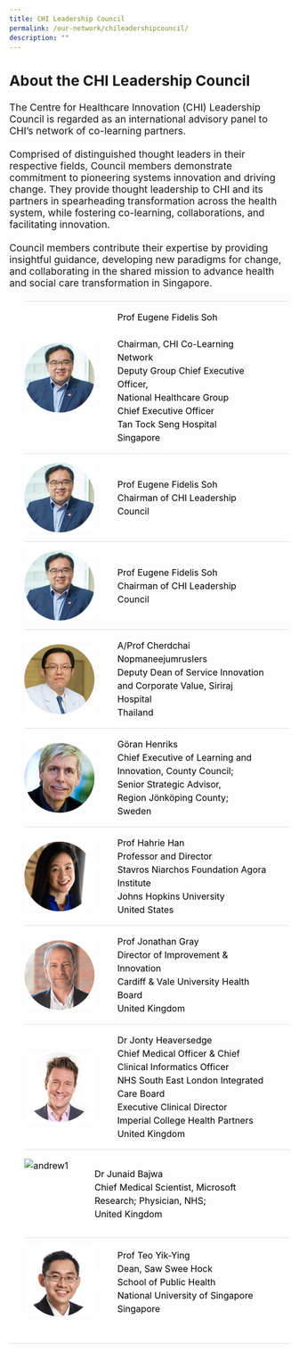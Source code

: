 ```yaml
---
title: CHI Leadership Council
permalink: /our-network/chileadershipcouncil/
description: ""
---
```

<div style="font-size:1.25em">
	<h2>About the CHI Leadership Council</h2>
	<div>
The Centre for Healthcare Innovation (CHI) Leadership Council is regarded as an international advisory panel to CHI’s network of co-learning partners.<br><br>
Comprised of distinguished thought leaders in their respective fields, Council members demonstrate commitment to pioneering systems innovation and driving change. They provide thought leadership to CHI and its partners in spearheading transformation across the health system, while fostering co-learning, collaborations, and facilitating innovation.<br><br>
Council members contribute their expertise by providing insightful guidance, developing new paradigms for change, and collaborating in the shared mission to advance health and social care transformation in Singapore.
</div></div>

<style>
    ul.jekyllcodex_accordion {
      position: center;
      margin: 1.4rem 0 !important;
      border-bottom: 1px solid #DBDFE4;
      padding-bottom: 0;
      font-size: 16px;
    	line-height: 1.5;
    }

    ul.jekyllcodex_accordion li {
      border-top: 1px solid #DBDFE4;
      list-style: none;
      margin: 0 auto 0 0 !important;
    }

    ul.jekyllcodex_accordion li input {
      display: none;
    }

    ul.jekyllcodex_accordion li label {
      display: flex;
	    justify-content: space-around;
	    align-items: center;
      cursor: pointer;
      padding: 16px 0;
      margin: 0;
      color: #000000;
      margin-right: 41px;
      font-size: 16px;
    	line-height: 1.5;
    }
	
    ul.jekyllcodex_accordion li label img {
      display: flex;
	    justify-content: space-around;
	    align-items: center;
      cursor: pointer;
      margin: 0;
      color: #000000;
      margin-right: 41px;
      font-size: 16px;
    }

    ul.jekyllcodex_accordion li div {
      padding: 0;
      height: 0;
      overflow: hidden;
      transition: height 0.8s ease-in-out;
    }

    ul.jekyllcodex_accordion li input:checked+label {
      font-weight: 600;
      margin-right: 41px;
    }

    ul.jekyllcodex_accordion li input:checked+label+div {
      display: block;
      height: auto;
      padding: 0;
     overflow: visible;
	   margin: none;
	
    }

    ul.jekyllcodex_accordion li input:checked+label+div p {
      margin-bottom: 24px;
      margin-right: 41px;
    }

    ul.jekyllcodex_accordion li input:checked+label+div p:where(ul.jekyllcodex_accordion li input:checked+label+div p a) {
      margin: 32px 0;
    }

    ul.jekyllcodex_accordion li label::before {
      content: url("https://d33wubrfki0l68.cloudfront.net/2726d99e678e7823e23532634fdd6e83dfe96a99/c39dd/images/chevron-down.svg");
      color: #A6192E;
      font-weight: 400;
      font-size: 16px;
      padding: 0;
      position: absolute;
      right: 0.5rem;
    }

    ul.jekyllcodex_accordion li input:checked+label::before {
      content: url("https://d33wubrfki0l68.cloudfront.net/7468164d2fc2ad4fdea648e6cf2de622c2f70892/1819b/images/chevron-up.svg");
      transform: rotateZ(180deg);
      color: #A6192E;
    }

    ul.jekyllcodex_accordion li ul li {
      list-style-type: disc;
      border-top: 0;
    }

    ul.jekyllcodex_accordion li ol li {
      list-style-type: decimal;
      border-top: 0;
    }

    ul.jekyllcodex_accordion li:hover label {
      color: #A6192E;
    }

    img {
      float: left;
      margin-right: 15px;
	
    }

    p {
      overflow: auto;
      max-height: 300px;
	    font-size: 16px;
    }
  </style>


  <ul class="jekyllcodex_accordion">
	    <li>
      <input id="accordion-b0" type="checkbox">
      <label for="accordion-b0">
        <img alt="andrew1" style="width:126px;height:125px;float: left;" src="/images/Chairman.png">
				Prof Eugene Fidelis Soh<br><br>Chairman, CHI Co-Learning Network<br>Deputy Group Chief Executive Officer,<br>National Healthcare Group<br>Chief Executive Officer<br>Tan Tock Seng Hospital<br>Singapore <br>
      </label>
      <div>
        <style>
          img {
            float: left;
            vertical-align: middle;
          }
          p {
            overflow: auto;
            max-height: 300px;
            font-size: 1em;
          }
        </style> <p>Eugene serves in various leadership roles in public healthcare. He contributes to the development of population health systems, integrated care, hospital management and healthcare innovation. <br><br>

With the National Healthcare Group, Eugene joins up care with partners to serve 1.5 million local residents in Central and North Singapore. At Tan Tock Seng Hospital, he leads the development of future tertiary care models, digitalisation and workforce transformation towards a Hospital Without Walls. <br><br>

To change healthcare, Eugene inspired the set up of the Centre for Healthcare Innovation by bringing together innovation partners from across the health system, across industries and across borders to co-learn and co-create value. 
        </p>
      </div>
    </li>
	    <li>
      <input id="accordion-b02" type="checkbox">
      <label for="accordion-b02">
        <img alt="andrew1" style="width:126px;height:125px;float: left;" src="/images/Chairman.png">
				Prof Eugene Fidelis Soh<br>Chairman of CHI Leadership Council
      </label>
      <div>
        <style>
          img {
            float: left;
            vertical-align: middle;
          }
          p {
            overflow: auto;
            max-height: 300px;
            font-size: 1em;
          }
        </style> 
				<b>Chairman, CHI Co-Learning Network<br>Deputy Group Chief Executive Officer,<br>National Healthcare Group<br>Chief Executive Officer<br>Tan Tock Seng Hospital<br>Singapore <br></b>
<p>Eugene serves in various leadership roles in public healthcare. He contributes to the development of population health systems, integrated care, hospital management and healthcare innovation. <br><br>

With the National Healthcare Group, Eugene joins up care with partners to serve 1.5 million local residents in Central and North Singapore. At Tan Tock Seng Hospital, he leads the development of future tertiary care models, digitalisation and workforce transformation towards a Hospital Without Walls. <br><br>

To change healthcare, Eugene inspired the set up of the Centre for Healthcare Innovation by bringing together innovation partners from across the health system, across industries and across borders to co-learn and co-create value. 
        </p>
      </div>
    </li>
	    <li>
      <input id="accordion-b01" type="checkbox">
      <label for="accordion-b01">
        <img alt="andrew1" style="width:126px;height:125px;float: left;" src="/images/Chairman.png">
				Prof Eugene Fidelis Soh<br>Chairman of CHI Leadership Council
      </label>
      <div>
        <style>
          img {
            float: left;
            vertical-align: middle;
          }
          p {
            overflow: auto;
            max-height: 300px;
            font-size: 1em;
          }
        </style> <p style="float:left;"><b>Chairman, CHI Co-Learning Network<br>Deputy Group Chief Executive Officer,<br>National Healthcare Group<br>Chief Executive Officer<br>Tan Tock Seng Hospital<br>Singapore <br></b>
</p><p>
Eugene serves in various leadership roles in public healthcare. He contributes to the development of population health systems, integrated care, hospital management and healthcare innovation.
With the National Healthcare Group, Eugene joins up care with partners to serve 1.5 million local residents in Central and North Singapore. At Tan Tock Seng Hospital, he leads the development of future tertiary care models, digitalisation and workforce transformation towards a Hospital Without Walls. <br><br>
To change healthcare, Eugene inspired the set up of the Centre for Healthcare Innovation by bringing together innovation partners from across the health system, across industries and across borders to co-learn and co-create value. 
        </p>
      </div>
    </li>
    <li>
      <input id="accordion-b1" type="checkbox">
      <label for="accordion-b1">
        <img alt="andrew1" style="width:126px;height:125px;float: left;" src="/images/Leaders/prof%20cherdchai-01.png">
A/Prof Cherdchai Nopmaneejumruslers <br>Deputy Dean of Service Innovation and Corporate Value, Siriraj Hospital <br>Thailand
      </label>
      <div>
        <style>
          img {
            float: left;
            vertical-align: middle;
          }
          p {
            overflow: auto;
            max-height: 300px;
            font-size: 1em;
          }
        </style>
<p>
A/Prof Cherdchai is a respiratory physician by training, and has more than 20 years of experience in Quality improvement, and was instrumental in the setup of R2R unit and methodology.<br><br>

Siriraj Hospital is the first and largest university hospital in Thailand, with almost 2,000 beds and 15,000 employees. It is also the first 5G Smart hospital in the region, with a strong partnership with Huawei Technologies and the National Broadcasting &amp; Telecommunications Commission.
        </p>
      </div>
    </li>
		    <li>
      <input id="accordion-b2" type="checkbox">
      <label for="accordion-b2">
        <img alt="andrew1" style="width:126px;height:125px;float: left;" src="/images/Leaders/go╠êran%20henriks_01%20copy.png">
        Göran Henriks<br>Chief Executive of Learning and Innovation, County Council;<br>Senior Strategic Advisor, <br>Region Jönköping County;
<br>Sweden
      </label>
      <div>
        <style>
          img {
            float: left;
            vertical-align: middle;
          }
          p {
            overflow: auto;
            max-height: 300px;
            font-size: 1em;
          }
        </style>
        <p>
Goran has more than 30 years of experience in management in the Swedish healthcare system. He was the Chief Executive of Qulturum, a centre for quality, leadership, and management development in Jönköping County for 27 years and recently assumed the position as Senior Strategic Advisor for Region Jönköping.<br><br>

Goran has also been Jönköping's project director for the Pursuing Perfection initiative over the last four years.<br><br>

Goran is a Senior Fellow at the Institute for Healthcare Improvement (IHI), and is also part of the Strategic Committee ta the International Forum on Quality and Safety in Healthcare organized by the British Medical Journal and IHI.
        </p>
      </div>
    </li>
	    <li>
      <input id="accordion-b3" type="checkbox">
      <label for="accordion-b3">
        <img alt="andrew1" style="width:126px;height:125px" src="/images/Leaders/prof%20hahrie%20han-01-min.png">
        Prof Hahrie Han <br>Professor and Director <br>Stavros Niarchos Foundation Agora Institute <br>Johns Hopkins University<br>United States 
      </label>
      <div>
        <style>
          img {
            float: left;
            vertical-align: middle;
          }
          p {
            overflow: auto;
            max-height: 300px;
            font-size: 1em;
          }
        </style>
        <p>
Hahrie is a scholar and award-winning author who specializes in the study of organising, social movements, and democracy. She was named the 2022 Social Innovation Thought Leader of the Year by the World Economic Forum's Schwab Foundation and is an elected member of the American Academy of Arts and Sciences. <br><br>

Through her research, she has partnered with a wide range of civic and political organizations and movements around the world, including those in the United States, Europe, Australia, New Zealand, the United Kingdom, and elsewhere. She served on the Obama-Biden Transition Team in 2008-09 and has worked with multiple campaigns.
        </p>
      </div>
    </li>
	    <li>
      <input id="accordion-b4" type="checkbox">
      <label for="accordion-b4">
        <img alt="andrew1" style="width:126px;height:125px;" src="/images/Leaders/prof%20jonathon%20gray-01.png">
        Prof Jonathan Gray <br>Director of Improvement &amp; Innovation <br>Cardiff &amp; Vale University Health Board<br>United Kingdom
      </label>
      <div>
        <style>
          img {
            float: left;
            vertical-align: middle;
          }
          p {
            overflow: auto;
            max-height: 300px;
            font-size: 1em;
          }
        </style>
        <p>
Jonathon is a passionate leader of large scale change, and brings over twenty years of experience as a clinician, academic, executive team member, and as a director of local, national and international improvement and innovation.<br><br>

Notably in 2020 during the Covid-19 pandemic, he led the design, build and operation of Cardiff’s surge hospital. Built in a sports stadium in 4 weeks, the Dragons Heart Hospital was the largest hospital in Wales, and the second largest in the United Kingdom. <br><br>

Jonathon is also a CHI Consultant, supporting keys initiatives such as the CHI Fellowship, CHI Faculty, and the setup of the Health &amp; Social Change Academy. 
        </p>
      </div>
    </li>
	    <li>
      <input id="accordion-b5" type="checkbox">
      <label for="accordion-b5">
        <img alt="andrew1" style="width:126px;height:125px" src="/images/Leaders/jonty_heaversedge-01.png">
       Dr Jonty Heaversedge<br>Chief Medical Officer &amp; 
Chief Clinical Informatics Officer<br>NHS South East London Integrated Care Board<br>Executive Clinical Director<br>Imperial College Health Partners<br>United Kingdom
      </label>
      <div>
        <style>
          img {
            float: left;
            vertical-align: middle;
          }
          p {
            overflow: auto;
            max-height: 300px;
            font-size: 1em;
          }
				</style>
        <p>
Jonty is a practicing GP, author and broadcaster whose ongoing work on the frontline of primary care allows him to retain perspective on both the challenges facing healthcare providers and the needs of patients. <br><br>
 
Jonty has worked as a system leader in London for nearly fifteen years, with experience and passion for digital innovation and data driven population health improvement.
        </p>
      </div>
    </li>
	    <li>
      <input id="accordion-b6" type="checkbox">
      <label for="accordion-b6">
        <img alt="andrew1" style="width:126px;height:125px" src="/images/Leaders/dr%20junaid%20bajwa-01.png">
        Dr Junaid Bajwa<br>Chief Medical Scientist, Microsoft Research;
Physician, NHS;<br>United Kingdom 
      </label>
      <div>
        <style>
          img {
            float: left;
            vertical-align: middle;
          }
          p {
            overflow: auto;
            max-height: 300px;
            font-size: 1em;
          }
        </style>
        <p>
Junaid is the Chief Medical Scientist at Microsoft Research and a practising physician in the the UK’s National Health Service. <br><br>

Junaid has worked across primary care, secondary care, and public health settings in addition to acting as a payer, and policy maker within the UK, where he specialized in informatics, digital transformation, and leadership. <br><br>

He has consulted for health care systems across the US, Europe, Australia, the Middle East, Singapore, and Europe. Academically, he is a Clinical Associate Professor at UCL (University College London), an Associate Fellow at the Stanford Center for Artificial Intelligence in Medicine and Imaging (AIMI Center), and a Visiting Scientist at the Harvard School of Public Health.
        </p>
      </div>
    </li>
	    <li>
      <input id="accordion-b7" type="checkbox">
      <label for="accordion-b7">
        <img alt="andrew1" style="width:126px;height:125px" src="/images/Leaders/profteoyy.png">
        Prof Teo Yik-Ying<br>Dean, Saw Swee Hock <br>School of Public Health <br>National University of Singapore <br>Singapore 
      </label>
      <div>
        <style>
          img {
            float: left;
            vertical-align: middle;
          }
          p {
            overflow: auto;
            max-height: 300px;
            font-size: 1em;
          }
        </style>
        <p>
Professor Yik-Ying Teo is the Dean of the Saw Swee Hock School of Public Health at the National University of Singapore.<br><br>

Prior to his Deanship, he was the Founding Director of the School’s Centre for Health Services and Policy Research (CHSPR) and also served as the Director of the Centre for Infectious Disease Epidemiology and Research (CIDER) from 2015 to 2017.<br><br>

He is presently a member on the Council of Scientists for the International Human Frontier Science Program, as well as a governing board member of the Regional Centre for Tropical Medicine and Public Health Network for Southeast Asia.
        </p>
      </div>
    </li>

</ul>